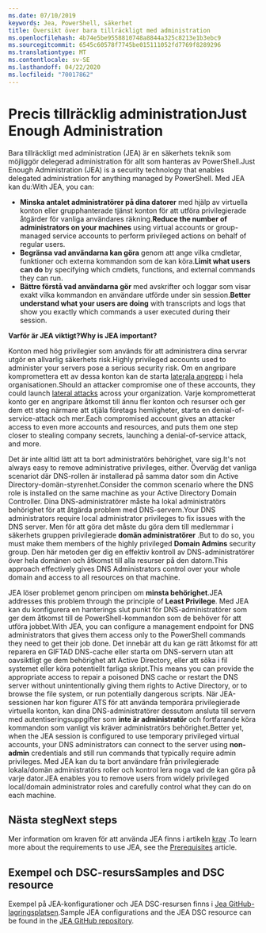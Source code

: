 ```yaml
---
ms.date: 07/10/2019
keywords: Jea, PowerShell, säkerhet
title: Översikt över bara tillräckligt med administration
ms.openlocfilehash: 4b74e5be9558810748a8844a325c8213e1b3ebc9
ms.sourcegitcommit: 6545c60578f7745be015111052fd7769f8289296
ms.translationtype: MT
ms.contentlocale: sv-SE
ms.lasthandoff: 04/22/2020
ms.locfileid: "70017862"
---
```

# <a name="just-enough-administration"></a><span data-ttu-id="90d52-103">Precis tillräcklig administration</span><span class="sxs-lookup"><span data-stu-id="90d52-103">Just Enough Administration</span></span>

<span data-ttu-id="90d52-104">Bara tillräckligt med administration (JEA) är en säkerhets teknik som möjliggör delegerad administration för allt som hanteras av PowerShell.</span><span class="sxs-lookup"><span data-stu-id="90d52-104">Just Enough Administration (JEA) is a security technology that enables delegated administration for anything managed by PowerShell.</span></span> <span data-ttu-id="90d52-105">Med JEA kan du:</span><span class="sxs-lookup"><span data-stu-id="90d52-105">With JEA, you can:</span></span>

- <span data-ttu-id="90d52-106">**Minska antalet administratörer på dina datorer** med hjälp av virtuella konton eller grupphanterade tjänst konton för att utföra privilegierade åtgärder för vanliga användares räkning.</span><span class="sxs-lookup"><span data-stu-id="90d52-106">**Reduce the number of administrators on your machines** using virtual accounts or group-managed service accounts to perform privileged actions on behalf of regular users.</span></span>
- <span data-ttu-id="90d52-107">**Begränsa vad användarna kan göra** genom att ange vilka cmdletar, funktioner och externa kommandon som de kan köra.</span><span class="sxs-lookup"><span data-stu-id="90d52-107">**Limit what users can do** by specifying which cmdlets, functions, and external commands they can run.</span></span>
- <span data-ttu-id="90d52-108">**Bättre förstå vad användarna gör** med avskrifter och loggar som visar exakt vilka kommandon en användare utförde under sin session.</span><span class="sxs-lookup"><span data-stu-id="90d52-108">**Better understand what your users are doing** with transcripts and logs that show you exactly which commands a user executed during their session.</span></span>

<span data-ttu-id="90d52-109">**Varför är JEA viktigt?**</span><span class="sxs-lookup"><span data-stu-id="90d52-109">**Why is JEA important?**</span></span>

<span data-ttu-id="90d52-110">Konton med hög privilegier som används för att administrera dina servrar utgör en allvarlig säkerhets risk.</span><span class="sxs-lookup"><span data-stu-id="90d52-110">Highly privileged accounts used to administer your servers pose a serious security risk.</span></span> <span data-ttu-id="90d52-111">Om en angripare kompromettera ett av dessa konton kan de starta [laterala angrepp](https://aka.ms/pth) i hela organisationen.</span><span class="sxs-lookup"><span data-stu-id="90d52-111">Should an attacker compromise one of these accounts, they could launch [lateral attacks](https://aka.ms/pth) across your organization.</span></span> <span data-ttu-id="90d52-112">Varje komprometterat konto ger en angripare åtkomst till ännu fler konton och resurser och ger dem ett steg närmare att stjäla företags hemligheter, starta en denial-of-service-attack och mer.</span><span class="sxs-lookup"><span data-stu-id="90d52-112">Each compromised account gives an attacker access to even more accounts and resources, and puts them one step closer to stealing company secrets, launching a denial-of-service attack, and more.</span></span>

<span data-ttu-id="90d52-113">Det är inte alltid lätt att ta bort administratörs behörighet, vare sig.</span><span class="sxs-lookup"><span data-stu-id="90d52-113">It's not always easy to remove administrative privileges, either.</span></span> <span data-ttu-id="90d52-114">Överväg det vanliga scenariot där DNS-rollen är installerad på samma dator som din Active Directory-domän-styrenhet.</span><span class="sxs-lookup"><span data-stu-id="90d52-114">Consider the common scenario where the DNS role is installed on the same machine as your Active Directory Domain Controller.</span></span> <span data-ttu-id="90d52-115">Dina DNS-administratörer måste ha lokal administratörs behörighet för att åtgärda problem med DNS-servern.</span><span class="sxs-lookup"><span data-stu-id="90d52-115">Your DNS administrators require local administrator privileges to fix issues with the DNS server.</span></span> <span data-ttu-id="90d52-116">Men för att göra det måste du göra dem till medlemmar i säkerhets gruppen privilegierade **domän administratörer** .</span><span class="sxs-lookup"><span data-stu-id="90d52-116">But to do so, you must make them members of the highly privileged **Domain Admins** security group.</span></span> <span data-ttu-id="90d52-117">Den här metoden ger dig en effektiv kontroll av DNS-administratörer över hela domänen och åtkomst till alla resurser på den datorn.</span><span class="sxs-lookup"><span data-stu-id="90d52-117">This approach effectively gives DNS Administrators control over your whole domain and access to all resources on that machine.</span></span>

<span data-ttu-id="90d52-118">JEA löser problemet genom principen om **minsta behörighet**.</span><span class="sxs-lookup"><span data-stu-id="90d52-118">JEA addresses this problem through the principle of **Least Privilege**.</span></span> <span data-ttu-id="90d52-119">Med JEA kan du konfigurera en hanterings slut punkt för DNS-administratörer som ger dem åtkomst till de PowerShell-kommandon som de behöver för att utföra jobbet.</span><span class="sxs-lookup"><span data-stu-id="90d52-119">With JEA, you can configure a management endpoint for DNS administrators that gives them access only to the PowerShell commands they need to get their job done.</span></span> <span data-ttu-id="90d52-120">Det innebär att du kan ge rätt åtkomst för att reparera en GIFTAD DNS-cache eller starta om DNS-servern utan att oavsiktligt ge dem behörighet att Active Directory, eller att söka i fil systemet eller köra potentiellt farliga skript.</span><span class="sxs-lookup"><span data-stu-id="90d52-120">This means you can provide the appropriate access to repair a poisoned DNS cache or restart the DNS server without unintentionally giving them rights to Active Directory, or to browse the file system, or run potentially dangerous scripts.</span></span> <span data-ttu-id="90d52-121">När JEA-sessionen har kon figurer ATS för att använda temporära privilegierade virtuella konton, kan dina DNS-administratörer dessutom ansluta till servern med autentiseringsuppgifter som **inte är administratör** och fortfarande köra kommandon som vanligt vis kräver administratörs behörighet.</span><span class="sxs-lookup"><span data-stu-id="90d52-121">Better yet, when the JEA session is configured to use temporary privileged virtual accounts, your DNS administrators can connect to the server using **non-admin** credentials and still run commands that typically require admin privileges.</span></span> <span data-ttu-id="90d52-122">Med JEA kan du ta bort användare från privilegierade lokala/domän administratörs roller och kontrol lera noga vad de kan göra på varje dator.</span><span class="sxs-lookup"><span data-stu-id="90d52-122">JEA enables you to remove users from widely privileged local/domain administrator roles and carefully control what they can do on each machine.</span></span>

## <a name="next-steps"></a><span data-ttu-id="90d52-123">Nästa steg</span><span class="sxs-lookup"><span data-stu-id="90d52-123">Next steps</span></span>

<span data-ttu-id="90d52-124">Mer information om kraven för att använda JEA finns i artikeln [krav](prerequisites.md) .</span><span class="sxs-lookup"><span data-stu-id="90d52-124">To learn more about the requirements to use JEA, see the [Prerequisites](prerequisites.md) article.</span></span>

## <a name="samples-and-dsc-resource"></a><span data-ttu-id="90d52-125">Exempel och DSC-resurs</span><span class="sxs-lookup"><span data-stu-id="90d52-125">Samples and DSC resource</span></span>

<span data-ttu-id="90d52-126">Exempel på JEA-konfigurationer och JEA DSC-resursen finns i [Jea GitHub-lagringsplatsen](https://github.com/PowerShell/JEA).</span><span class="sxs-lookup"><span data-stu-id="90d52-126">Sample JEA configurations and the JEA DSC resource can be found in the [JEA GitHub repository](https://github.com/PowerShell/JEA).</span></span>
